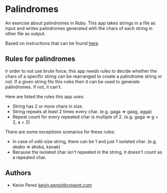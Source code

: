 Palindromes
===================

An exercise about palindromes in Ruby. This app takes strings in a file as input and writes palindromes generated with the chars of each string in other file as output.

Based on instructions that can be found [here](https://gist.github.com/FerPerales/a210e65b729c342db7bf).

Rules for palindromes
---------------------
Ir order to not use brute force, this app needs rules to decide whether the chars of a specific string can be rearranged to create a palindrome string or not. If a given string fits this rules then it can be used to generate palindromes. If not, it can't.

Here are listed the rules this app uses:
* String has 2 or more chars in size.
* String repeats at least 2 times every char. (e.g. gaga => gaag, agga)
* Repeat count for every repeated char is multiple of 2. (e.g. gaga => g = 2, a = 2)

There are some exceptions scenarios for these rules:
* In case of odd-size string, there can be 1 and just 1 isolated char. (e.g. akako => akoka, kaoak)
* Because the isolated char isn't repeated in the string, it doesn't count as a repeated char.

Authors
-------
* Kevin Perez [kevin.perez@crowint.com](mailto:kevin.perez@crowdint.com)
